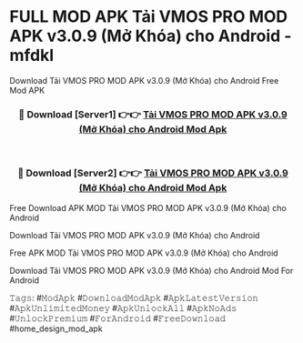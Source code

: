 # FULL MOD APK Tải VMOS PRO MOD APK v3.0.9 (Mở Khóa) cho Android - mfdkl
Download Tải VMOS PRO MOD APK v3.0.9 (Mở Khóa) cho Android Free Mod APK

<div align="center">
<h3>🔴 Download [Server1] 👉👉 <a href="https://apk-comot.site?title=Tải_VMOS_PRO_MOD_APK_v3.0.9_(Mở_Khóa)_cho_Android">Tải VMOS PRO MOD APK v3.0.9 (Mở Khóa) cho Android Mod Apk</a></h3><br>

<h3>🔴 Download [Server2] 👉👉 <a href="https://apk-comot.site?title=Tải_VMOS_PRO_MOD_APK_v3.0.9_(Mở_Khóa)_cho_Android">Tải VMOS PRO MOD APK v3.0.9 (Mở Khóa) cho Android Mod Apk</a></h3>
</div>


Free Download APK MOD Tải VMOS PRO MOD APK v3.0.9 (Mở Khóa) cho Android

Download Tải VMOS PRO MOD APK v3.0.9 (Mở Khóa) cho Android 

Free APK MOD Tải VMOS PRO MOD APK v3.0.9 (Mở Khóa) cho Android 

Download Tải VMOS PRO MOD APK v3.0.9 (Mở Khóa) cho Android Mod For Android

𝚃𝚊𝚐𝚜: #𝙼𝚘𝚍𝙰𝚙𝚔 #𝙳𝚘𝚠𝚗𝚕𝚘𝚊𝚍𝙼𝚘𝚍𝙰𝚙𝚔 #𝙰𝚙𝚔𝙻𝚊𝚝𝚎𝚜𝚝𝚅𝚎𝚛𝚜𝚒𝚘𝚗 #𝙰𝚙𝚔𝚄𝚗𝚕𝚒𝚖𝚒𝚝𝚎𝚍𝙼𝚘𝚗𝚎𝚢 #𝙰𝚙𝚔𝚄𝚗𝚕𝚘𝚌𝚔𝙰𝚕𝚕 #𝙰𝚙𝚔𝙽𝚘𝙰𝚍𝚜 #𝚄𝚗𝚕𝚘𝚌𝚔𝙿𝚛𝚎𝚖𝚒𝚞𝚖 #𝙵𝚘𝚛𝙰𝚗𝚍𝚛𝚘𝚒𝚍 #𝙵𝚛𝚎𝚎𝙳𝚘𝚠𝚗𝚕𝚘𝚊𝚍 #home_design_mod_apk